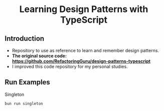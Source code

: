 <div align="center">
    <h1 align="center">Learning Design Patterns with TypeScript</h1>
</div>

## Introduction

- Repository to use as reference to learn and remember design patterns.
- **The original source code: <https://github.com/RefactoringGuru/design-patterns-typescript>**
- I improved this code repository for my personal studies.

## Run Examples

Singleton
```
bun run singleton
```


